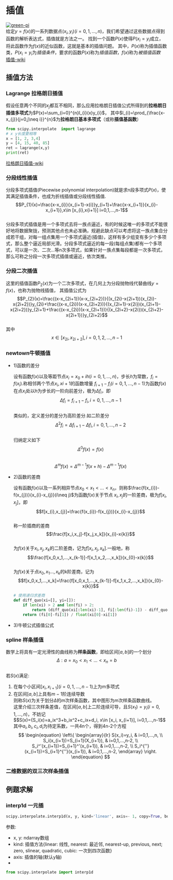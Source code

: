 # 插值
[![green-pi](https://img.shields.io/badge/Rendered%20with-Green%20Pi-00d571?style=flat-square)](https://github.com/nschloe/green-pi?activate&inlineMath=$)  
给定$y=f(x)$的一系列数据点$(x_{i},y_{i})(i=0,1,...,n)$，我们希望通过这些数据点得到函数的解析表达式，插值就是方法之一。
找到一个函数$P(x)$使得$P(x_{i}=y_{i}$成立，将此函数作为$f(x)$的近似函数，这就是基本的插值问题。
其中，$P(x)$称为插值函数类，$P(x_{i}=y_{i}$为*插值条件*，要求的函数$P(x)$称为*插值函数*，$f(x)$称为*被插值函数*  
[插值-wiki](https://zh.wikipedia.org/zh-cn/%E6%8F%92%E5%80%BC)

## 插值方法
### Lagrange 拉格朗日插值  
假设任意两个不同的$x_{j}$都互不相同，那么应用拉格朗日插值公式所得到的**拉格朗日插值多项式**为$P(x)=\sum_{i=0}^{n}l_{i}(x)y_{i}$，
其中$l_{i}=\prod_{\frac{x-x_{j}}{j=0,j\neq i}}^{n}$为**拉格朗日基本多项式**（或称**插值基函数**）
```python
from scipy.interpolate  import lagrange
# x y长度要相等
x = [1, 2, 3,4]
y = [4, 15, 40, 85]
ret = lagrange(x,y)
print(ret)
```
[拉格朗日插值-wiki](https://zh.wikipedia.org/zh-cn/%E6%8B%89%E6%A0%BC%E6%9C%97%E6%97%A5%E6%8F%92%E5%80%BC%E6%B3%95)

### 分段线性插值
分段多项式插值(Piecewise polynomial interpolation)就是求n段多项式$P(x)$，使其满足插值条件，也成为折线插值或分段线性插值.  
$$P_{1}(x)=\frac{x-x_{i}}{x_{i+1}-x{i}}y_{i+1}+\frac{x-x_{i+1}}{x_{i}-x_{i+1}},x\in [x_{i},x{i+1}] i=0,1,...,n-1$$    
分段多项式插值是用一个多项式去将一族点逼近，有的时候这唯一的多项式不能很好地将数据聚拢，预测其他点也未必准确，规避此缺点可以考虑将这一族点集合分成若干组，对每一组点集用一个多项式逼近(插值)，这样有多少组变有多少个多项式，那么整个逼近局部光滑。分段多项式逼近的每一段(每组点集)都有一个多项式，可以是一次、二次...等n次多项式，如果针对一族点集每段都是一次多项式，那么可称之分段一次多项式插值或逼近，依次类推。

### 分段二次插值
这里的插值函数$P_{2}(x)$为一个二次多项式，在几何上为分段抛物线代替曲线$y=f(x)$，也称为抛物线插值，
其插值公式为$$P_{2}(x)=\frac{(x-x_{2i+1})(x-x_{2i+2})}{(x_{2i}-x{2i+1})(x_{2i}-x{2i+2})}y_{2i}+\frac{(x-x_{2i})(x-x_{2i+2})}{(x_{2i+1}-x{2i})(x_{2i+1}-x{2i+2})}y_{2i+1}+\frac{(x-x_{2i})(x-x_{2i+1})}{(x_{2i+2}-x{2i})(x_{2i+2}-x{2i+1})}y_{2i+2}$$  
其中  
$$x\in [x_{2i},x_{2i+2}], i=0,1,2,...,n-1$$  

### newtown牛顿插值
- 1)函数的差分  

  设有函数$f(x)$以及等距节点$x_{i}=x_{0}+ih(i=0,1,...,n)$，步长$h$为常数，$f_{i}=f(x_{i})$.称相邻两个节点$x_{i},x{i+1}$的函数增量
  $f_{i+1}-f_{i}(i=0,1,...,n-1)$为函数$f(x)$在点$x_{i}$处以$h$为步长的一阶向前差分，极为$\Delta f_{i}$，即
  $$\Delta f_{i}=f_{i+1}-f_{i}, i=0,1,...,n-1$$  
  类似的，定义差分的差分为高阶差分.如二阶差分  
  $$\Delta^{2}f_{i}=\Delta f_{i+1}-\Delta f_{i}, i=0,1,...,n-2$$  
  归纳定义如下  
  $$\Delta^{0}f(x)=f(x)$$  
  $$\Delta^{m}f(x)=\Delta^{m-1}f(x+h)-\Delta^{m-1}f(x)$$  

- 2)函数的差商  

  设有函数$f(x)$以及一系列相异节点$x_{0}<x_{1}<...<x_{n}$，则称$\frac{f(x_{i})-f(x_{j})}{x_{i}-x_{j}}(i\neq j)$为函数$f(x)$关于节点  $x_{i},x_{j}$的一阶差商，极为$f[x_{i},x_{j}]$，即  
  $$f[x_{i},x_{j}]=\frac{f(x_{i})-f(x_{j})}{x_{i}-x_{j}}$$  
  称一阶插商的差商  
  $$\frac{f[x_i,x_j]-f[x_j,x_k]}{x_{i}-x{k}}$$  
  为$f(x)$关于$x_i,x_j,x_k$的二阶差商，记为$f[x_i,x_j,x_k]$.一般地，称  
  $$\frac{f[x_0,x_1,...,x_{k-1}]-f[x_1,x_2,...,x_k]}{x_{0}-x{k}}$$  
  为$f(x)$关于点$x_0,x_1...,x_k$的k阶差商，记为  
  $$f[x_0,x_1,...,x_k]=\frac{f[x_0,x_1,...,x_{k-1}]-f[x_1,x_2,...,x_k]}{x_{0}-x{k}}$$  
  ```python
  # 使用递归求差商
  def diff_quo(xi=[], yi=[]):
      if len(xi) > 2 and len(fi) > 2:
          return (diff_quo(xi[:len(xi)-1], fi[:len(fi)-1]) - diff_quo(xi[1:len(xi)], fi[1:len(fi)])) / float(xi[0]-xi[-1]))
      return (fi[0]-fi[1]) / float(xi[0]-xi[1])
  ```

- 3)牛顿公式插值公式  
  


### spline 样条插值
数学上将具有一定光滑性的曲线称为**样条函数**，即给区间$[a,b]$的一个划分  
$$\Delta: a=x_0<x_1<...<x_n=b$$  
若$S(x)$满足:  
1. 在每个小区间$[x_i,x_{i+1}](i=0,1,...,n-1)$上为m多项式
2. 在区间$[a,b]$上具有$m-1$阶连续导数  
则称$S(x)$为关于划分$\Delta$的$m$次样条函数，其中图形为$m$次样条函数曲线。  
这里介绍三次样条差值，在区间$[a,b]$上二阶连续可导，且$S(x_1)=y_i(i=0,1,...,n)$，不妨记  
$$S(x)={S_i(x)=a_ix^3+b_ix^2+c_ix+d_i, x\in [x_i, x_{i+1}], i=0,1,...,n-1$$  
其中$a_i, b_i, c_i, d_i$为待定系数，一共4n个，得到4n-2个方程  
$$
\begin{equation}
\left\{
             \begin{array}{lr}
             S(x_i)=y_i, & i=0,1,...,n, \\
             S_i(x_{i+1})=S_{i+1}(X_{i+1}), & i=0,1,...,n-2, \\
             S_i^'(x_{i+1})=S_{i+1}^'(x_{i+1}), & i=0,1,...,n-2, \\
             S_i^{''}(x_{i+1})=S_{i+1}^{''}(x_{i+1}), & i=0,1,...,n-2, 
             \end{array}
\right.
\end{equation}
$$






### 二维数据的双三次样条插值




## 例题求解
### interp1d 一元插
```python
scipy.interpolate.interp1d(x, y, kind='linear', axis=- 1, copy=True, bounds_error=None, fill_value=nan, assume_sorted=False)
```
参数:  

- x, y: ndarray数组
- kind: 插值方法{linear: 线性, nearest: 最近邻, nearest-up, previous, next; zero, slinear, quadratic, cubic: 一次到四次函数}
- axis: 插值的轴(默认y轴)
- 

```python
from scipy.interpolate import interp1d
```


















